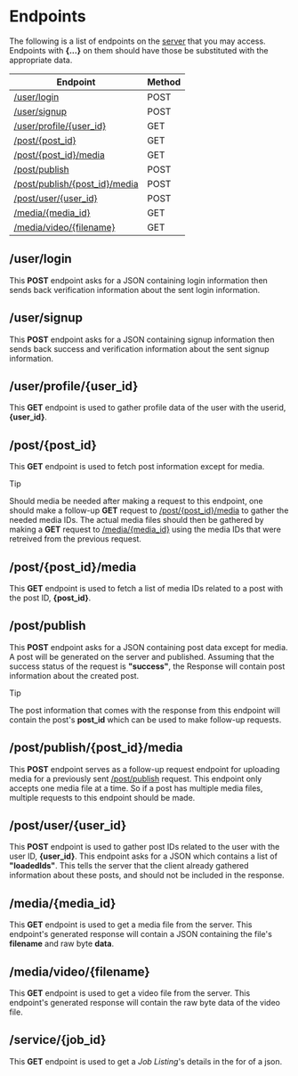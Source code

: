 # Endpoints
The following is a list of endpoints on the
[server](https://github.com/RedFlameKen/TradeMartServer) that you may access.
Endpoints with **\{...\}** on them should have those be substituted with the
appropriate data.

| Endpoint                                                      | Method    |
|---------------------------------------------------------------|-----------|
| [/user/login](#user-login)                                    | POST      |
| [/user/signup](#user-signup)                                  | POST      |
| [/user/profile/\{user_id\}](#user-profile-user-id)            | GET       |
| [/post/\{post_id\}](#post-post-id)                            | GET       |
| [/post/\{post_id\}/media](#post-post-id-media)                | GET       |
| [/post/publish](#post-publish)                                | POST      |
| [/post/publish/\{post_id\}/media](#post-publish-post-id-media)| POST      |
| [/post/user/\{user_id\}](#post-user-user-id)                  | POST      |
| [/media/\{media_id\}](#media-media-id)                        | GET       |
| [/media/video/\{filename\}](#media-video-filename)            | GET       |

## /user/login
This **POST** endpoint asks for a JSON containing login information then sends
back verification information about the sent login information.

## /user/signup
This **POST** endpoint asks for a JSON containing signup information then sends
back success and verification information about the sent signup information.

## /user/profile/\{user_id\}
This **GET** endpoint is used to gather profile data of the user with the
userid, **{user_id}**.

## /post/\{post_id\}
This **GET** endpoint is used to fetch post information except for media.

> [!TIP]
> Should media be needed after making a request to this endpoint, one should
> make a follow-up **GET** request to
> [/post/\{post_id\}/media](#post-post-id-media) to gather the needed media
> IDs. The actual media files should then be gathered by making a **GET**
> request to [/media/\{media_id\}](#media-media-id) using the media IDs that
> were retreived from the previous request.

## /post/\{post_id\}/media
This **GET** endpoint is used to fetch a list of media IDs related to a post
with the post ID, **{post_id}**.

## /post/publish
This **POST** endpoint asks for a JSON containing post data except for media. A
post will be generated on the server and published. Assuming that the success
status of the request is **"success"**, the Response will contain post
information about the created post.

> [!TIP]
> The post information that comes with the response from this endpoint will
> contain the post's **post_id** which can be used to make follow-up requests.

## /post/publish/\{post_id\}/media
This **POST** endpoint serves as a follow-up request endpoint for uploading
media for a previously sent [/post/publish](#post-publish) request. This
endpoint only accepts one media file at a time. So if a post has multiple media
files, multiple requests to this endpoint should be made.

## /post/user/\{user_id\}
This **POST** endpoint is used to gather post IDs related to the user with the
user ID, **{user_id}**. This endpoint asks for a JSON which contains a list of
**"loadedIds"**. This tells the server that the client already gathered
information about these posts, and should not be included in the response.

## /media/\{media_id\}
This **GET** endpoint is used to get a media file from the server. This
endpoint's generated response will contain a JSON containing the file's
**filename** and raw byte **data**.

## /media/video/\{filename\}
This **GET** endpoint is used to get a video file from the server. This
endpoint's generated response will contain the raw byte data of the video file.

## /service/{job_id}
This **GET** endpoint is used to get a *Job Listing*'s details in the for of a json.

